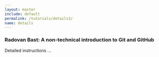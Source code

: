 ```yaml
---
layout: master
include: default
permalink: /tutorials/details3/
name: details
---
```


<h3> Radovan Bast: A non-technical introduction to Git and GitHub</h3>
Detailed instructions ...
